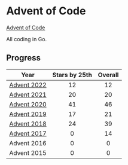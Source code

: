 # Advent of Code

[Advent of Code](https://adventofcode.com/)

All coding in Go.

## Progress
| Year  | Stars by 25th | Overall |
| :---: | :-----------: | :-----: |
| [Advent 2022](advent2022) | 12 | 12 |
| [Advent 2021](advent2021) | 20 | 20 |
| [Advent 2020](advent2020) | 41 | 46 |
| [Advent 2019](advent2019) | 17 | 21 |
| [Advent 2018](advent2018) | 24 | 39 |
| [Advent 2017](advent2017) | 0  | 14 |
| Advent 2016 | 0  | 0  |
| Advent 2015 | 0  | 0  |
